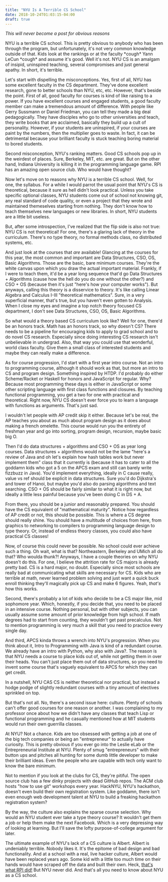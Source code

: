 ```yaml
---
title: "NYU Is A Terrible CS School"
date: 2018-10-24T01:03:15-04:00
draft: true
---
```


*This will never become a post for obvious reasons*

NYU is a terrible CS school. This is pretty obvious to anybody who has
been through the program, but unfortunately, it's not very common
knowledge outside of that. Kids look at the rankings or at the faculty
\*cough\* Yann LeCun \*cough\* and assume it's good. Well it's
not. NYU CS is an amalgam of insipid, uninspired teaching, several
compromises and just general apathy. In short, it's terrible.

Let's start with dispelling the misconceptions. Yes, first of all, NYU
has some excellent faculty in the CS department. They've done
excellent research, gone to better schools than NYU, etc,
etc. However, that's beside the point. First of all, good faculty for
courses is kind of like raising to a power. If you have excellent
courses and engaged students, a good faculty member can make a
tremendous amount of difference. With people like Gerry Sussmann or
Daniel Friedman, you can tell they made a big deal pedagogically. They
have disciples who go to other universities and teach, they write
books that are acclaimed, basically they build up a cult of
personality. However, if your students are uninspired, if your courses
are paint by the numbers, then the multiplier goes to waste. In fact,
it can be detrimental because your brilliant faculty is stuck teaching
boring material to bored students.

Second misconception, NYU's ranking matters. Good CS schools pop up in
the weirdest of places. Sure, Berkeley, MIT, etc. are great. But on
the other hand, Indiana University is killing it in the programming
language game. RPI has an amazing open source club. Who would have
thought?

Now let's move on to reasons why NYU is a terrible CS school. Well,
for one, the syllabus. For a while I would parrot the usual point that
NYU's CS is theoretical, because it sure as hell didn't look
practical. Unless you take specific optional classes, NYU students
come out of school not knowing git, any real standard of code quality,
or even a project that they wrote and maintained themeselves starting
from nothing. They don't know how to teach themselves new languages or
new libraries. In short, NYU students are a little bit useless.

But, after some introspection, I've realized that the flip side is
also not true: NYU CS is not theoretical! For one, there's a glaring
lack of theory in the curriculum. There's no type theory, no formal
methods class, no distributed systems, etc.

And just look at the courses that *are* available! Glancing at the
courses for this year, the most common and important are Data
Structures, CSO, OS, Basic Algorithms. Those are the basic, bare
minimum courses. They're the white canvas upon which you draw the
actual important material. Frankly, if I were to teach them, it'd be a
year long sequence that'd go Data Structures + Algorithms (cause how
the hell do you do one without the other?) and CSO + OS (because then
it's just "here's how your computer works"). But anyways, calling this
theory is a disservice to theory. It's like calling Linear Algebra and
Calculus I-III "theoretical mathematics". Sure, in a very superficial
manner, that's true, but you haven't even gotten to Analysis. When I
close my eyes and imagine a top notch theory focused CS department, I
don't see Data Structures, CSO, OS, Basic Algorithms.

So what would a theory based CS curriculum look like? Well for one,
there'd be an honors track. Math has an honors track, so why doesn't
CS? There needs to be a pipeline for encouraging kids to apply to grad
school and to do novel CS research. Especially since doing interesting
CS research isn't unbelievable in undergrad. Also, that way you could
use that wonderful, world class faculty. Give them a small class of
interested students and maybe they can really make a difference.

As for course progression, I'd start with a first year intro
course. Not an intro to programming course, although it should work as
that, but more an intro to CS and program design. Something inspired
by HTDP. I'd probably do either Scheme/Racket or Haskell for honors
and JavaScript for regular. Why?  Because most programming these days
is either in JavaScript or some other scripting language with first
class functions and closures. By teaching functional programming, you
get a two for one with practical and theoretical. Right now, NYU CS
doesn't ever force you to learn a language with functions as
arguments. That's just sad.

I wouldn't let people with AP credit skip it either. Because let's be
real, the AP teaches you about as much about program design as it does
about making a french omelette. This course would run you the entirety
of freshman year and go into sorting, program design, recursion, maybe
basic big O.

Then I'd do data structures + algorithms and CSO + OS as year long
courses. Data structures + algorithms would not be the lame "here's a
review of Java and oh let's explain how hash tables work but never
implement them" class that it currently is (because it has to cater to
all the goddamn kids who got a 5 on the APCS exam and still can barely
write fizzbuzz in Java). You'd implement everything, ideally in C
cause really, value vs ref should be explicit in data structures. Sure
you'd do Dijkstra's and tower of Hanoi, but maybe you'd also do
parsing algorithms and text searching. CSO + OS should be fairly
similar to what it is right now, but ideally a little less painful
because you've been doing C in DS + A.

From there, you should be a junior and reasonably prepared. You
should have the CS equivalent of "mathematical maturity". Notice how
regardless of AP credit or not, this should be possible. This is where
a CS degree should really shine. You should have a multitude of
choices from here, from graphics to networking to compilers to
programming language design to type theory. Or, instead of endless
theory classes, you could also have practical CS classes!

Now, of course this could never be possible. No school could ever
achieve such a thing. Oh wait, what is that? Northeastern, Berkeley
and UMich all do that? Who woulda thunk?! Anyways, I have a couple
theories on why NYU doesn't do this. For one, I believe the attrition
rate for CS majors is already pretty bad. CS is a hard major, no
doubt. Especially since most schools are really bad at communicating
what skills are necessary for CS. Kids who are terrible at math, never
learned problem solving and just want a quick buck enroll thinking
they'll magically pick up CS and make 6 figures. Yeah, *that's* how
this works.

Second, there's probably a lot of kids who decide to be a CS major
like, mid sophomore year. Which, honestly, if you decide that, you
need to be placed in an intensive course. Nothing personal, but with
other subjects, you can usually assume some amount of prior knowledge
from high school. If math degrees had to start from counting, they
wouldn't get past precalculus. Not to mention programming is very much
a skill that you need to practice every single day.

And third, APCS kinda throws a wrench into NYU's progression. When you
think about it, Intro to Programming with Java is kind of a redundant
course. We already have an intro with Python, why also with Java?. The
reason is that NYU needs a course to place kids out of, while not
getting them in over their heads. You can't just place them out of
data structures, so you need to invent some course that's vaguely
equivalent to APCS for which they can get credit.

In a nutshell, NYU CAS CS is neither theoretical nor practical, but
instead a hodge podge of slightly redundant courses with a tiny amount
of electives sprinkled on top.

But that's not all. No, there's a second issue here: culture. Plenty
of schools can't offer good courses for one reason or another. I was
complaining to my professor once about how we didn't have any classes
that teach Lisp or functional programming and he casually mentioned
how at MIT students would run their own guerrilla classes.

At NYU?  Not a chance. Kids are too obsessed with getting a job at one
of the big tech companies or being an "entrepreneur" to actually have
curiosity. This is pretty obvious if you ever go into the Leslie eLab
or the Entrepreneurial Institute at NYU. Plenty of smug
"entrepreneurs" with their button ups and pitches all hunting for some
dumb little developer to make their brilliant ideas. Even the people
who are capable with tech only want to know the bare minimum.

Not to mention if you look at the clubs for CS, they're pitiful. The
open source club has a few dinky projects with dead GitHub
repos. The ACM club hosts "how to use git" workshops every
year. HackNYU, NYU's hackathon, doesn't even build their own
registration system. Like goddamn, there isn't even enough web
development talent at NYU to build a freaking hackathon registration
system?

By the way, the culture also explains the sparse course selection. Why
would an NYU student ever take a type theory course? It wouldn't get
them a job or help them make the next Facebook. Which is a very
depressing way of looking at learning. But I'll save the lofty
purpose-of-college argument for later.

The ultimate example of NYU's lack of a CS culture is Albert. Albert
is undeniably terrible. Nobody likes it. It's the epitome of bad
design and bad functionality. And at a school with a real, live hacker
culture, Albert would have been replaced years ago. Some kid with a
little too much time on their hands would have scraped off the data
and built their own. Heck, [that's what RPI
did!](https://yacs.cs.rpi.edu/) But NYU never did. And that's all you
need to know about NYU as a CS school.
